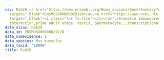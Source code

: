 ```yaml
---
csv: Rab28,<a href="https://www.ensembl.org/Homo_sapiens/Gene/Summary?db=core;g=ENSMUSG00000029128"
  target="_blank">ENSMUSG00000029128</a>,<a href="https://www.ncbi.nlm.nih.gov/pubmed/25450459"
  target="_blank"><i class="fas fa-file"></i></a>",chromatin immunoprecipitation assay,direct
  interaction,prime adult stage, testis, Spermatocyte,,,transcriptional regulation,
data_alias: Rab28
data_id: ENSMUSG00000029128
data_numevidence: 1
data_species: Mus musculus
data_taxid: '10090'
title: Rab28
---
```

